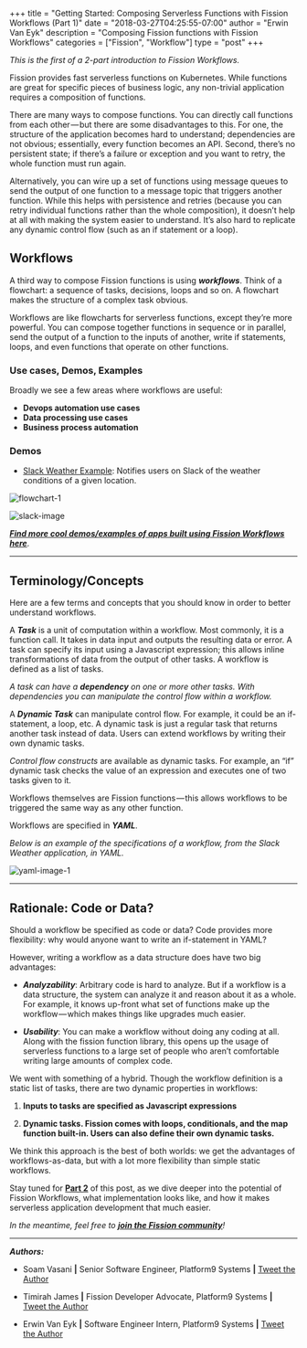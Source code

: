 +++
title = "Getting Started: Composing Serverless Functions with Fission Workflows (Part 1)"
date = "2018-03-27T04:25:55-07:00"
author = "Erwin Van Eyk"
description = "Composing Fission functions with Fission Workflows"
categories = ["Fission", "Workflow"]
type = "post"
+++


_This is the first of a 2-part introduction to Fission Workflows._


Fission provides fast serverless functions on Kubernetes. While functions are great for specific pieces of business logic, any non-trivial application requires a composition of functions.

There are many ways to compose functions. You can directly call functions from each other — but there are some disadvantages to this. For one, the structure of the application becomes hard to understand; dependencies are not obvious; essentially, every function becomes an API. Second, there’s no persistent state; if there’s a failure or exception and you want to retry, the whole function must run again.  

Alternatively, you can wire up a set of functions using message queues to send the output of one function to a message topic that triggers another function. While this helps with persistence and retries (because you can retry individual functions rather than the whole composition), it doesn’t help at all with making the system easier to understand. It’s also hard to replicate any dynamic control flow (such as an if statement or a loop).


## Workflows
A third way to compose Fission functions is using _**workflows**_. Think of a flowchart: a sequence of tasks, decisions, loops and so on. A flowchart makes the structure of a complex task obvious. 

Workflows are like flowcharts for serverless functions, except they’re more powerful. You can compose together functions in sequence or in parallel, send the output of a function to the inputs of another, write if statements, loops, and even functions that operate on other functions.

### Use cases, Demos, Examples

Broadly we see a few areas where workflows are useful:

- **Devops automation use cases**
- **Data processing use cases**
- **Business process automation**


### Demos

- [Slack Weather Example](https://github.com/fission/fission-workflows/tree/master/examples/slackweather): Notifies users on Slack of the weather conditions of a given location. 

![flowchart-1](../../images/slack-fchart.png)


![slack-image](../../images/slack-msg-image.png)


**_[Find more cool demos/examples of apps built using Fission Workflows here](https://github.com/fission/fission-workflows/tree/master/examples)_**.


---


## Terminology/Concepts

Here are a few terms and concepts that you should know in order to better understand workflows.

A _**Task**_ is a unit of computation within a workflow. Most commonly, it is a function call. It takes in data input and outputs the resulting data or error. A task can specify its input using a Javascript expression; this allows inline transformations of data from the output of other tasks. A workflow is defined as a list of tasks.

_A task can have a **dependency** on one or more other tasks. With dependencies you can manipulate the control flow within a workflow._

A _**Dynamic Task**_ can manipulate control flow. For example, it could be an if-statement, a loop, etc. A dynamic task is just a regular task that returns another task instead of data. Users can extend workflows by writing their own dynamic tasks.

_Control flow constructs_ are available as dynamic tasks. For example, an “if” dynamic task checks the value of an expression and executes one of two tasks given to it.

Workflows themselves are Fission functions — this allows workflows to be triggered the same way as any other function.

Workflows are specified in _**YAML**_. 

_Below is an example of the specifications of a workflow, from the Slack Weather application, in YAML._


![yaml-image-1](../../images/yaml-ex-1.png)



---

## Rationale: Code or Data?

Should a workflow be specified as code or data? Code provides more flexibility: why would anyone want to write an if-statement in YAML?

However, writing a workflow as a data structure does have two big advantages: 

- _**Analyzability**_: Arbitrary code is hard to analyze. But if a workflow is a data structure, the system can analyze it and reason about it as a whole. For example, it knows up-front what set of functions make up the workflow — which makes things like upgrades much easier.  

- _**Usability**_: You can make a workflow without doing any coding at all. Along with the fission function library, this opens up the usage of serverless functions to a large set of people who aren’t comfortable writing large amounts of complex code.

We went with something of a hybrid. Though the workflow definition is a static list of tasks, there are two dynamic properties in workflows:

1. **Inputs to tasks are specified as Javascript expressions**

2. **Dynamic tasks. Fission comes with loops, conditionals, and the map function built-in. Users can also define their own dynamic tasks.**

We think this approach is the best of both worlds: we get the advantages of workflows-as-data, but with a lot more flexibility than simple static workflows.


Stay tuned for **[Part 2](/fission-workflows-pt-2/)** of this post, as we dive deeper into the potential of Fission Workflows, what implementation looks like, and how it makes serverless application development that much easier.

_In the meantime, feel free to [**join the Fission community**](https://fission.io/community/)!_


---


**_Authors:_**

* Soam Vasani **|** Senior Software Engineer, Platform9 Systems **|** [Tweet the Author](https://www.twitter.com/soamv)

* Timirah James **|** Fission Developer Advocate, Platform9 Systems  **|**  [Tweet the Author](https://www.twitter.com/timirahj)

* Erwin Van Eyk **|** Software Engineer Intern, Platform9 Systems **|** [Tweet the Author](https://www.twitter.com/erwinvaneyk)


